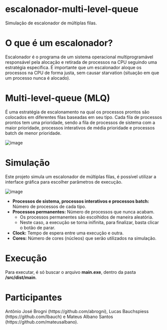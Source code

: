 # escalonador-multi-level-queue
Simulação de escalonador de múltiplas filas.<br>

<h1>O que é um escalonador?</h1>
Escalonador é o programa de um sistema operacional multiprogramável responsável pela alocação e retirada de processos na CPU seguindo uma estratégia específica.
É importante que um escalonador aloque os processos na CPU de forma justa, sem causar starvation (situação em que um processo nunca é alocado). 

<h1>Multi-level-queue (MLQ)</h1>
É uma estratégia de escalonamento na qual os processos prontos são colocados em diferentes filas baseadas em seu tipo.  Cada fila de processos prontos tem uma prioridade, sendo a fila de processos de sistema com a maior prioridade, processos interativos de média prioridade e processos batch de menor prioridade.

![image](https://github.com/user-attachments/assets/825611bd-4cf9-4c51-b837-41e161b31485)
 
<h1>Simulação</h1>
Este projeto simula um escalonador de múltiplas filas, é possível utilizar a interface gráfica para escolher parâmetros de execução.

![image](https://github.com/user-attachments/assets/094d1110-543b-40bf-b004-a0fea03b623c)

<ul>
  <li>
    <strong>Processos de sistema, processos interativos e processos batch:</strong> Número de processos de cada tipo.
  </li>
  <li>
    <strong>Processos permanentes:</strong> Número de processos que nunca acabam.
    <ul>
      <li>
        Os processos permanentes são escolhidos de maneira aleatória.
      </li>
      <li>
        Neste caso, a execução se torna inifinita, para finalizar, basta clicar o botão de parar.
      </li>
    </ul>
  </li>
  <li>
    <strong>Clock:</strong> Tempo de espera entre uma execução e outra.
  </li>
  <li>
    <strong>Cores:</strong> Número de cores (núcleos) que serão utilizados na simulação.
  </li>
</ul>

<h1>Execução</h1>
Para executar, é só buscar o arquivo <strong>main.exe</strong>, dentro da pasta <strong>/src/dist/main</strong>.

<h1>Participantes</h1>
Antônio José Brogni (https://github.com/abrogni), Lucas Bauchspiess (https://github.com/lbauch) e Mateus Albano Santos (https://github.com/mateusalbano).

